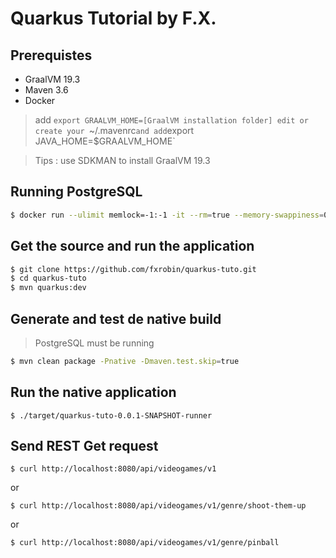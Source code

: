 # Quarkus Tutorial by F.X.

## Prerequistes

- GraalVM 19.3
- Maven 3.6
- Docker

> add `export GRAALVM_HOME=[GraalVM installation folder]
> edit or create your `~/.mavenrc` and add `export JAVA_HOME=$GRAALVM_HOME`

> Tips : use SDKMAN to install GraalVM 19.3


## Running PostgreSQL

```bash
$ docker run --ulimit memlock=-1:-1 -it --rm=true --memory-swappiness=0 --name quarkus_tuto -e POSTGRES_USER=quarkus_tuto -e POSTGRES_PASSWORD=quarkus_tuto -e POSTGRES_DB=quarkus_tuto -p 5432:5432 postgres:12.2
```

## Get the source and run the application


```bash
$ git clone https://github.com/fxrobin/quarkus-tuto.git
$ cd quarkus-tuto
$ mvn quarkus:dev
```

## Generate and test de native build

> PostgreSQL must be running

```bash
$ mvn clean package -Pnative -Dmaven.test.skip=true
```

## Run the native application

```
$ ./target/quarkus-tuto-0.0.1-SNAPSHOT-runner
```

## Send REST Get request

```
$ curl http://localhost:8080/api/videogames/v1
```

or

```
$ curl http://localhost:8080/api/videogames/v1/genre/shoot-them-up
```

or 

```
$ curl http://localhost:8080/api/videogames/v1/genre/pinball
```



